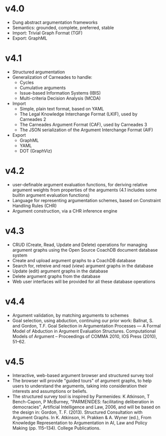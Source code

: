 
# v4.0

- Dung abstract argumentation frameworks
- Semantics: grounded, complete, preferred, stable
- Import: Trivial Graph Format (TGF)
- Export: GraphML

# v4.1

- Structured argumentation
- Generalization of Carneades to handle:
    * Cycles
    * Cumulative arguments
    * Issue-based Information Systems (IBIS)
    * Multi-criteria Decision Analysis (MCDA)
- Import
    * Simple, plain text format, based on YAML
    * The Legal Knowledge Interchange Format (LKIF), used by Carneades 2
    * The Carneades Argument Format (CAF), used by Carneades 3
    * The JSON serialization of the Argument Interchange Format (AIF)
- Export
    * GraphML
    * YAML
    * DOT (GraphViz)

# v4.2

- user-definable argument evaluation functions, for deriving relative argument weights from properties of the arguments (4.1 includes some builtin argument evaluation functions)
- Language for representing argumentation schemes, based on Constraint Handling Rules (CHR)
- Argument construction, via a CHR inference engine

# v4.3
- CRUD (Create, Read, Update and Delete) operations for managing argument graphs using the Open Source CoachDB document database system 
- Create and upload argument graphs to a CoachDB database
- Search for, retreive and read (view) argument graphs in the database
- Update (edit) argument graphs in the database
- Delete argument graphs from the database
- Web user interfaces will be provided for all these database operations

# v4.4
- Argument validation, by matching arguments to schemes
- Goal selection, using abduction, continuing our prior work: Ballnat, S. and Gordon, T.F. Goal Selection in Argumentation Processes — A Formal Model of Abduction in Argument Evaluation Structures. Computational Models of Argument – Proceedings of COMMA 2010, IOS Press (2010), 51–62.

# v4.5

- Interactive, web-based argument browser and structured survey tool
- The browser will provide "guided tours" of argument graphs, to help users to understand the arguments, taking into    consideration their interests and assumptions or beliefs.
- The structured survey tool is inspired by Parmenides: K Atkinson, T Bench-Capon, P McBurney, 
  "PARMENIDES: facilitating deliberation in democracies", Artificial Intelligence and Law, 2006,
  and will be based on the design in: Gordon, T. F. (2013). Structured Consultation
  with Argument Graphs. In K. Atkinson, H. Prakken & A. Wyner (ed.),
  From Knowledge Representation to Argumentation in AI, Law and Policy
  Making (pp. 115–134). College Publications.






